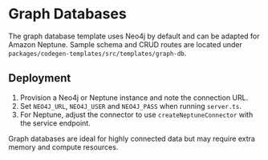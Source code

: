 # Graph Databases

The graph database template uses Neo4j by default and can be adapted for Amazon Neptune. Sample schema and CRUD routes are located under `packages/codegen-templates/src/templates/graph-db`.

## Deployment

1. Provision a Neo4j or Neptune instance and note the connection URL.
2. Set `NEO4J_URL`, `NEO4J_USER` and `NEO4J_PASS` when running `server.ts`.
3. For Neptune, adjust the connector to use `createNeptuneConnector` with the service endpoint.

Graph databases are ideal for highly connected data but may require extra memory and compute resources.
